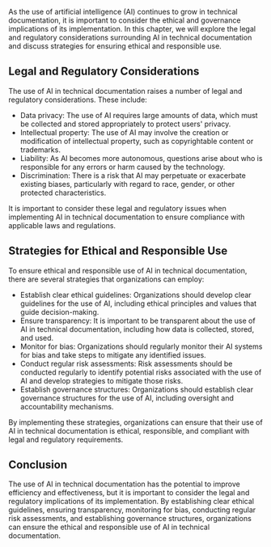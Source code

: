 

As the use of artificial intelligence (AI) continues to grow in technical documentation, it is important to consider the ethical and governance implications of its implementation. In this chapter, we will explore the legal and regulatory considerations surrounding AI in technical documentation and discuss strategies for ensuring ethical and responsible use.

Legal and Regulatory Considerations
-----------------------------------

The use of AI in technical documentation raises a number of legal and regulatory considerations. These include:

* Data privacy: The use of AI requires large amounts of data, which must be collected and stored appropriately to protect users' privacy.
* Intellectual property: The use of AI may involve the creation or modification of intellectual property, such as copyrightable content or trademarks.
* Liability: As AI becomes more autonomous, questions arise about who is responsible for any errors or harm caused by the technology.
* Discrimination: There is a risk that AI may perpetuate or exacerbate existing biases, particularly with regard to race, gender, or other protected characteristics.

It is important to consider these legal and regulatory issues when implementing AI in technical documentation to ensure compliance with applicable laws and regulations.

Strategies for Ethical and Responsible Use
------------------------------------------

To ensure ethical and responsible use of AI in technical documentation, there are several strategies that organizations can employ:

* Establish clear ethical guidelines: Organizations should develop clear guidelines for the use of AI, including ethical principles and values that guide decision-making.
* Ensure transparency: It is important to be transparent about the use of AI in technical documentation, including how data is collected, stored, and used.
* Monitor for bias: Organizations should regularly monitor their AI systems for bias and take steps to mitigate any identified issues.
* Conduct regular risk assessments: Risk assessments should be conducted regularly to identify potential risks associated with the use of AI and develop strategies to mitigate those risks.
* Establish governance structures: Organizations should establish clear governance structures for the use of AI, including oversight and accountability mechanisms.

By implementing these strategies, organizations can ensure that their use of AI in technical documentation is ethical, responsible, and compliant with legal and regulatory requirements.

Conclusion
----------

The use of AI in technical documentation has the potential to improve efficiency and effectiveness, but it is important to consider the legal and regulatory implications of its implementation. By establishing clear ethical guidelines, ensuring transparency, monitoring for bias, conducting regular risk assessments, and establishing governance structures, organizations can ensure the ethical and responsible use of AI in technical documentation.
